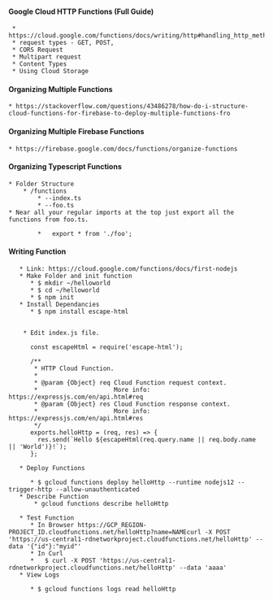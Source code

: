 #### Google Cloud HTTP Functions (Full Guide)

     * https://cloud.google.com/functions/docs/writing/http#handling_http_methods
     * request types - GET, POST, 
     * CORS Request
     * Multipart request
     * Content Types
     * Using Cloud Storage

#### Organizing Multiple Functions

    * https://stackoverflow.com/questions/43486278/how-do-i-structure-cloud-functions-for-firebase-to-deploy-multiple-functions-fro
    
#### Organizing Multiple Firebase Functions
    * https://firebase.google.com/docs/functions/organize-functions
    
#### Organizing Typescript Functions
    * Folder Structure 
        * /functions
            * --index.ts
            * --foo.ts
    * Near all your regular imports at the top just export all the functions from foo.ts.

            *   export * from './foo';
            

#### Writing Function

       * Link: https://cloud.google.com/functions/docs/first-nodejs
       * Make Folder and init function
          * $ mkdir ~/helloworld
          * $ cd ~/helloworld
          * $ npm init
       * Install Dependancies 
          * $ npm install escape-html    


        * Edit index.js file.

          const escapeHtml = require('escape-html');

          /**
           * HTTP Cloud Function.
           *
           * @param {Object} req Cloud Function request context.
           *                     More info: https://expressjs.com/en/api.html#req
           * @param {Object} res Cloud Function response context.
           *                     More info: https://expressjs.com/en/api.html#res
           */
          exports.helloHttp = (req, res) => {
            res.send(`Hello ${escapeHtml(req.query.name || req.body.name || 'World')}!`);
          };
          
       * Deploy Functions
       
          * $ gcloud functions deploy helloHttp --runtime nodejs12 --trigger-http --allow-unauthenticated
       * Describe Function 
           * gcloud functions describe helloHttp

       * Test Function
          * In Browser https://GCP_REGION-PROJECT_ID.cloudfunctions.net/helloHttp?name=NAMEcurl -X POST 'https://us-central1-rdnetworkproject.cloudfunctions.net/helloHttp' --data '{"id"}:"myid"'
          * In Curl 
          *   $ curl -X POST 'https://us-central1-rdnetworkproject.cloudfunctions.net/helloHttp' --data 'aaaa'
       * View Logs 
       
          * $ gcloud functions logs read helloHttp
